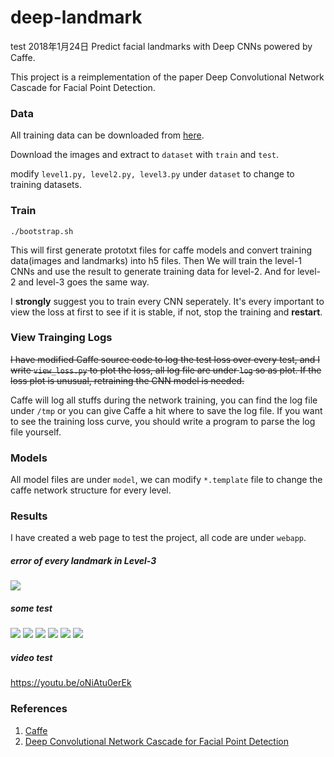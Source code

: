 deep-landmark
=============
 test 2018年1月24日
Predict facial landmarks with Deep CNNs powered by Caffe.

This project is a reimplementation of the paper Deep Convolutional Network Cascade for Facial Point Detection.

### Data

All training data can be downloaded from [here](http://mmlab.ie.cuhk.edu.hk/archive/CNN_FacePoint.htm).

Download the images and extract to `dataset` with `train` and `test`.

modify `level1.py, level2.py, level3.py` under `dataset` to change to training datasets.

### Train

```
./bootstrap.sh
```

This will first generate prototxt files for caffe models and convert training data(images and landmarks) into h5 files. Then We will train the level-1 CNNs and use the result to generate training data for level-2. And for level-2 and level-3 goes the same way.

I **strongly** suggest you to train every CNN seperately. It's every important to view the loss at first to see if it is stable, if not, stop the training and **restart**.

### View Trainging Logs

~~I have modified Caffe source code to log the test loss over every test, and I write `view_loss.py` to plot the loss, all log file are under `log` so as plot. If the loss plot is unusual, retraining the CNN model is needed.~~

Caffe will log all stuffs during the network training, you can find the log file under `/tmp` or you can give Caffe a hit where to save the log file. If you want to see the training
 loss curve, you should write a program to parse the log file yourself.

### Models

All model files are under `model`, we can modify `*.template` file to change the caffe network structure for every level.

### Results

I have created a web page to test the project, all code are under `webapp`.

##### error of every landmark in Level-3

![](result/level3_test.png)

##### some test

![](result/1.jpg)
![](result/2.jpg)
![](result/3.jpg)
![](result/4.png)
![](result/5.jpg)
![](result/6.png)

##### video test

https://youtu.be/oNiAtu0erEk

### References

1. [Caffe](http://caffe.berkeleyvision.org/)
2. [Deep Convolutional Network Cascade for Facial Point Detection](http://mmlab.ie.cuhk.edu.hk/archive/CNN_FacePoint.htm)
